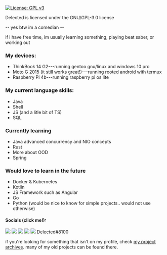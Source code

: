 [![License: GPL v3](https://img.shields.io/badge/License-GPLv3-blue.svg?style=for-the-badge)](https://www.gnu.org/licenses/gpl-3.0)

Delected is licensed under the GNU/GPL-3.0 license

-- yes btw im a comedian --

if i have free time, im usually learning something, playing beat saber, or working out

### My devices:
- ThinkBook 14 G2---running gentoo gnu/linux and windows 10 pro
- Moto G 2015 (it still works great!)---running rooted android with termux
- Raspberry Pi 4b---running raspberry pi os lite

### My current language skills:
- Java
- Shell
- JS (and a litle bit of TS)
- SQL

### Currently learning
- Java advanced concurrency and NIO concepts
- Rust
- More about OOD
- Spring

### Would love to learn in the future
- Docker & Kubernetes
- Kotlin
- JS Framework such as Angular
- Go
- Python (would be nice to know for simple projects.. would not use otherwise)

#### Socials (click  me!):

[![](https://img.shields.io/badge/YouTube-FF0000?style=for-the-badge&logo=youtube&logoColor=white)](youtube.com/c/delected)
[![](https://img.shields.io/badge/Gmail-D14836?style=for-the-badge&logo=gmail&logoColor=white)](mailto:fkafieh@gmail.com)
[![](https://img.shields.io/badge/Reddit-FF4500?style=for-the-badge&logo=reddit&logoColor=white)](https://www.reddit.com/user/delectedca)
[![](https://img.shields.io/badge/Twitter-1DA1F2?style=for-the-badge&logo=twitter&logoColor=white)](https://twitter.com/disregardless1)
[![](https://img.shields.io/badge/Discord-7289DA?style=for-the-badge&logo=discord&logoColor=white)]() Delected#8100


if you're looking for something that isn't on my profile, check [my project archives](https://github.com/Delected-Archives/). many of my old projects can be found there.
